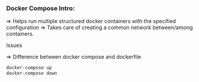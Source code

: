 ### Docker Compose Intro:
=> Helps run multiple structured docker containers with the specified configuration
=> Takes care of creating a common network between/among containers. 



Issues

=> Difference between docker compose and dockerfile

```sh
docker-compose up
docker-compose down
```